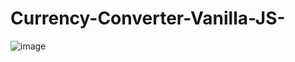 # Currency-Converter-Vanilla-JS-

![image](https://user-images.githubusercontent.com/73127647/209454579-45b3a3ee-6e42-4afc-b7a2-48badd2cbe7b.png)
